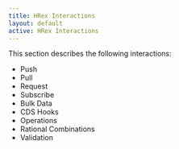 ```yaml
---
title: HRex Interactions
layout: default
active: HRex Interactions
---
```


This section describes the following interactions:

* Push
* Pull
* Request
* Subscribe
* Bulk Data
* CDS Hooks
* Operations
* Rational Combinations
* Validation
